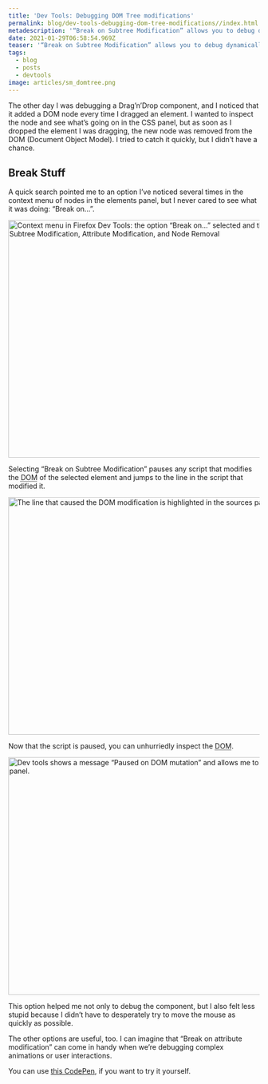 ```yaml
---
title: 'Dev Tools: Debugging DOM Tree modifications'
permalink: blog/dev-tools-debugging-dom-tree-modifications//index.html
metadescription: '“Break on Subtree Modification” allows you to debug dynamically added and removed DOM nodes.'
date: 2021-01-29T06:58:54.969Z
teaser: '“Break on Subtree Modification” allows you to debug dynamically added and removed DOM nodes.'
tags:
  - blog
  - posts
  - devtools
image: articles/sm_domtree.png
---
```


The other day I was debugging a Drag’n’Drop component, and I noticed that it added a DOM node every time I dragged an element. I wanted to inspect the node and see what’s going on in the CSS panel, but as soon as I dropped the element I was dragging, the new node was removed from the DOM (Document Object Model). I tried to catch it quickly, but I didn’t have a chance.

## Break Stuff

A quick search pointed me to an option I’ve noticed several times in the context menu of nodes in the elements panel, but I never cared to see what it was doing: “Break on…”.

<a href="https://res.cloudinary.com/dp3mem7or/image/upload/v1611901905/articles/domtree1.jpg">
   <img src="https://res.cloudinary.com/dp3mem7or/image/upload/v1611901905/articles/domtree1.jpg" alt="Context menu in Firefox Dev Tools: the option “Break on…” selected and three child menu items showing: Subtree Modification, Attribute Modification, and Node Removal" loading="lazy" width="750" height="476">
</a>

Selecting “Break on Subtree Modification” pauses any script that modifies the <abbr title="Document Object Model">DOM</abbr> of the selected element and jumps to the line in the script that modified it.

<a href="https://res.cloudinary.com/dp3mem7or/image/upload/v1611901905/articles/domtree2.jpg">
   <img src="https://res.cloudinary.com/dp3mem7or/image/upload/v1611901905/articles/domtree2.jpg" alt="The line that caused the DOM modification is highlighted in the sources panel." loading="lazy" width="750" height="476">
</a>

Now that the script is paused, you can unhurriedly inspect the <abbr title="Document Object Model">DOM</abbr>.

<a href="https://res.cloudinary.com/dp3mem7or/image/upload/v1611901905/articles/domtree3.jpg">
   <img src="https://res.cloudinary.com/dp3mem7or/image/upload/v1611901905/articles/domtree3.jpg" alt="Dev tools shows a message “Paused on DOM mutation” and allows me to select the new node in the elements panel." loading="lazy" width="750" height="476">
</a>

This option helped me not only to debug the component, but I also felt less stupid because I didn’t have to desperately try to move the mouse as quickly as possible.

The other options are useful, too. I can imagine that “Break on attribute modification” can come in handy when we’re debugging complex animations or user interactions.

You can use [this CodePen](https://cdpn.io/matuzo/debug/BaQajJg), if you want to try it yourself.
